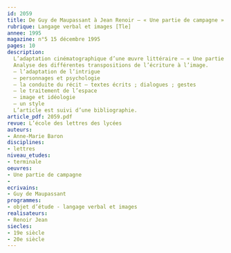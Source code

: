 ```yaml
---
id: 2059
title: De Guy de Maupassant à Jean Renoir – « Une partie de campagne » 
rubrique: Langage verbal et images [Tle]
annee: 1995
magazine: n°5 15 décembre 1995
pages: 10
description: 
  L’adaptation cinématographique d’une œuvre littéraire – « Une partie de campagne », de Maupassant, par Renoir.
  Analyse des différentes transpositions de l’écriture à l’image.
  – l’adaptation de l’intrigue
  – personnages et psychologie
  – la conduite du récit – textes écrits ; dialogues ; gestes
  – le traitement de l’espace
  – image et idéologie
  – un style
  L’article est suivi d’une bibliographie.
article_pdf: 2059.pdf
revue: L’école des lettres des lycées
auteurs:
- Anne-Marie Baron
disciplines:
- lettres
niveau_etudes:
- terminale
oeuvres:
- Une partie de campagne
- 
ecrivains:
- Guy de Maupassant
programmes:
- objet d’étude - langage verbal et images
realisateurs:
- Renoir Jean
siecles:
- 19e siècle
- 20e siècle
---
```

